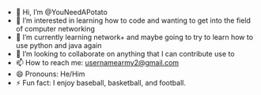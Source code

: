 - 👋 Hi, I’m @YouNeedAPotato
- 👀 I’m interested in learning how to code and wanting to get into the field of computer networking
- 🌱 I’m currently learning network+ and maybe going to try to learn how to use python and java again
- 💞️ I’m looking to collaborate on anything that I can contribute use to
- 📫 How to reach me: usernamearmy2@gmail.com
- 😄 Pronouns: He/Him
- ⚡ Fun fact: I enjoy baseball, basketball, and football.

<!---
YouNeedAPotato/YouNeedAPotato is a ✨ special ✨ repository because its `README.md` (this file) appears on your GitHub profile.
You can click the Preview link to take a look at your changes.
--->
